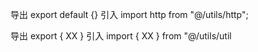 导出
export default {}
引入
import http from "@/utils/http";

导出
export { XX }
引入
import { XX } from "@/utils/util 